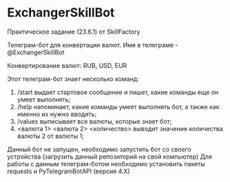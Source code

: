 # ExchangerSkillBot
Практическое задание (23.6.1) от SkillFactory

Телеграм-бот для конвертации валют. Имя в телеграме - @ExchangerSkillBot

Конвертирование валют: RUB, USD, EUR

Этот телеграм-бот знает несколько команд:
1. /start выдает стартовое сообщение и пишет, какие команды еще он умеет выполнять;
2. /help напоминает, какие команды умеет выполнять бот, а также как именно их нужно вводить;
3. /values выписывает все валюты, которые знает бот;
4. <валюта 1> <валюта 2> <количество> выводит значение количества валюты 2 от валюты 1;

Данный бот не запущен, необходимо запустить бот со своего устройства (загрузить данный репозиторий на свой компьютер) 
Для работы с данным телеграм-ботом необходимо установить пакеты requests и PyTelegramBotAPI (версия 4.X)


